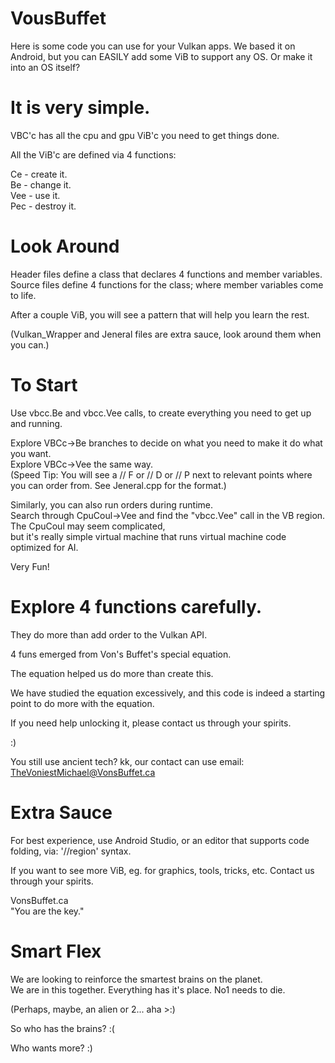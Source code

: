 # VousBuffet

Here is some code you can use for your Vulkan apps.
We based it on Android, but you can EASILY add some ViB to support any OS.
Or make it into an OS itself?

# It is very simple.

VBC'c has all the cpu and gpu ViB'c you need to get things done.

All the ViB'c are defined via 4 functions:

Ce - create it.
</br>Be - change it.
</br>Vee - use it.
</br>Pec - destroy it.

# Look Around

Header files define a class that declares 4 functions and member variables.
</br>Source files define 4 functions for the class; where member variables come to life.

After a couple ViB, you will see a pattern that will help you learn the rest.

(Vulkan_Wrapper and Jeneral files are extra sauce, look around them when you can.)

# To Start

Use vbcc.Be and vbcc.Vee calls, to create everything you need to get up and running.

Explore VBCc->Be branches to decide on what you need to make it do what you want.
</br>Explore VBCc->Vee the same way.
</br>(Speed Tip: You will see a // F or // D or // P next to relevant points where you can order from. See Jeneral.cpp for the format.)

Similarly, you can also run orders during runtime.
</br>Search through CpuCoul->Vee and find the "vbcc.Vee" call in the VB region.
</br>The CpuCoul may seem complicated,
</br>but it's really simple virtual machine that runs virtual machine code optimized for AI.

Very Fun!

# Explore 4 functions carefully.

They do more than add order to the Vulkan API.

4 funs emerged from Von's Buffet's special equation.

The equation helped us do more than create this.

We have studied the equation excessively, and this code is indeed a starting point to do more with the equation.

If you need help unlocking it, please contact us through your spirits.

:)

You still use ancient tech? kk, our contact can use email: TheVoniestMichael@VonsBuffet.ca

# Extra Sauce

For best experience, use Android Studio, or an editor that supports code folding, via: '//region' syntax.

If you want to see more ViB, eg. for graphics, tools, tricks, etc. Contact us through your spirits.

VonsBuffet.ca
</br>"You are the key."

# Smart Flex

We are looking to reinforce the smartest brains on the planet.
</br>We are in this together. Everything has it's place. No1 needs to die.

(Perhaps, maybe, an alien or 2... aha >:)

So who has the brains? :(

Who wants more? :)
